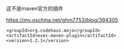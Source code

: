 这不是maven官方的插件

https://my.oschina.net/ghm7753/blog/394305


```
<groupId>org.codehaus.mojo</groupId>  
<artifactId>exec-maven-plugin</artifactId>  
<version>1.2.1</version>  
```

